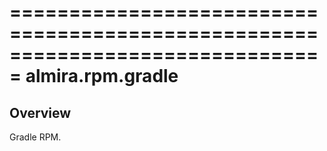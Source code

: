 ===============================================================================
almira.rpm.gradle
===============================================================================

Overview
--------
Gradle RPM.
